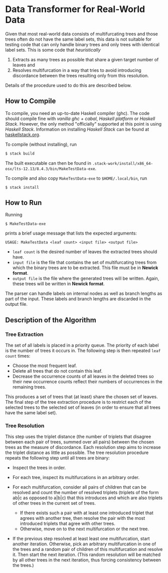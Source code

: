 # Data Transformer for Real-World Data

Given that most real-world data consists of multifurcating trees and those trees often do not have the same label sets, this data is not suitable for testing code that can only handle binary trees and only trees with identical label sets.  This is some code that *heuristically*

1. Extracts as many trees as possible that share a given target number of leaves and
2. Resolves multifurcation in a way that tries to avoid introducing discordance between the trees resulting only from this resolution.

Details of the procedure used to do this are described below.

## How to Compile

To compile, you need an up-to-date Haskell compiler (ghc).  The code should compile fine with *vanilla ghc + cabal*, *Haskell platform* or *Haskell Stack*.  However, the only method "officially" supported at this point is using *Haskell Stack*.  Information on installing *Haskell Stack* can be found at [haskellstack.org]().

To compile (without installing), run

```bash
$ stack build
```
The built executable can then be found in
`.stack-work/install/x86_64-osx/lts-12.13/8.4.3/bin/MakeTestData-exe`.

To compile and also copy `MakeTestData-exe` to `$HOME/.local/bin`, run

```shell
$ stack install
```

## How to Run

Running

```shell
$ MakeTestData-exe
```

prints a brief usage message that lists the expected arguments:

```
USAGE: MakeTestData <leaf count> <input file> <output file>
```

- `leaf count` is the desired number of leaves the extracted trees should have.
- `input file` is the file that contains the set of multifurcating trees from which the binary trees are to be extracted.  This file must be in **Newick format**.
- `output file` is the file where the generated trees will be written.  Again, these trees will be written in **Newick format**.

The parser can handle labels on internal nodes as well as branch lengths as part of the input.  These labels and branch lengths are discarded in the output file.

## Description of the Algorithm

### Tree Extraction

The set of all labels is placed in a priority queue.  The priority of each label is the number of trees it occurs in.  The following step is then repeated `leaf count` times:

- Choose the most frequent leaf.
- Delete all trees that do not contain this leaf.
- Decrease the occurrence counts of all leaves in the deleted trees so their new occurrence
  counts reflect their numbers of occurrences in the remaining trees.

This produces a set of trees that (at least) share the chosen set of leaves.  The final step of the tree extraction procedure is to restrict each of the selected trees to the selected set of leaves (in order to ensure that all trees have the same label set).

### Tree Resolution

This step uses the triplet distance (the number of triplets that disagree between each pair of trees, summed over all pairs) between the chosen trees as the measure of discordance.  Each resolution step aims to increase the triplet distance as little as possible.  The tree resolution procedure repeats the following step until all trees are binary:

- Inspect the trees in order.
- For each tree, inspect its multifurcations in an arbitrary order.
- For each multifurcation, consider all pairs of children that can be resolved and count the
  number of resolved triplets (triplets of the form ab|c as opposed to a|b|c) that this
  introduces and which are also triplets of other trees in the current set of trees.

  - If there exists such a pair with at least one introduced triplet that agrees with another
    tree, then resolve the pair with the most introduced triplets that agree with other trees.
  - Otherwise, move on to the next multifurcation or the next tree.

- If the previous step resolved at least least one multifurcation, start another iteration.
  Otherwise, pick an arbitrary multifurcation in one of the trees and a random pair of
  children of this multifurcation and resolve it.  Then start the next iteration.
  (This random resolution will be matched by all other trees in the next iteration, thus
  forcing consistency between the trees.)
